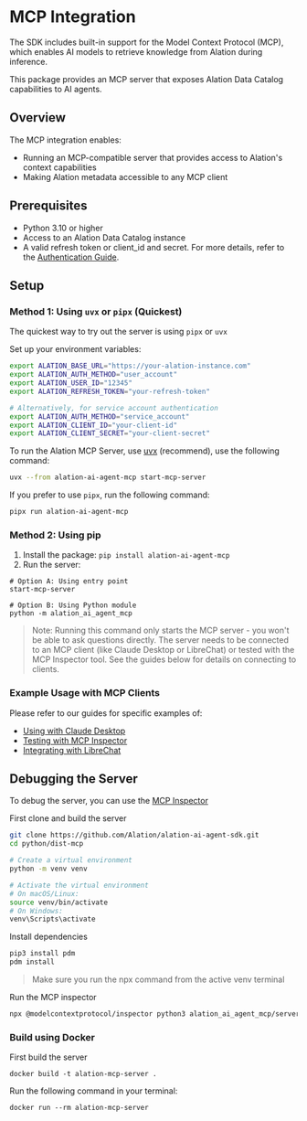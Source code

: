 # MCP Integration

The SDK includes built-in support for the Model Context Protocol (MCP), which enables AI models to retrieve knowledge from Alation during inference.

This package provides an MCP server that exposes Alation Data Catalog capabilities to AI agents.

## Overview

The MCP integration enables:

- Running an MCP-compatible server that provides access to Alation's context capabilities
- Making Alation metadata accessible to any MCP client

## Prerequisites

- Python 3.10 or higher
- Access to an Alation Data Catalog instance
- A valid refresh token or client_id and secret. For more details, refer to the [Authentication Guide](https://github.com/Alation/alation-ai-agent-sdk/blob/main/guides/authentication.md).

## Setup

### Method 1: Using `uvx` or `pipx` (Quickest)
The quickest way to try out the server is using `pipx` or `uvx`

Set up your environment variables:

```bash
export ALATION_BASE_URL="https://your-alation-instance.com"
export ALATION_AUTH_METHOD="user_account"
export ALATION_USER_ID="12345"
export ALATION_REFRESH_TOKEN="your-refresh-token"

# Alternatively, for service account authentication
export ALATION_AUTH_METHOD="service_account"
export ALATION_CLIENT_ID="your-client-id"
export ALATION_CLIENT_SECRET="your-client-secret"
```

To run the Alation MCP Server, use [uvx](https://docs.astral.sh/uv/guides/tools/) (recommend), use the following command:

```bash
uvx --from alation-ai-agent-mcp start-mcp-server
```
If you prefer to use `pipx`, run the following command:
```bash
pipx run alation-ai-agent-mcp
```

### Method 2: Using pip
1. Install the package: ```pip install alation-ai-agent-mcp```
2. Run the server:
```
# Option A: Using entry point
start-mcp-server

# Option B: Using Python module
python -m alation_ai_agent_mcp
```

> Note: Running this command only starts the MCP server - you won't be able to ask questions directly. The server needs to be connected to an MCP client (like Claude Desktop or LibreChat) or tested with the MCP Inspector tool. See the guides below for details on connecting to clients.


### Example Usage with MCP Clients
Please refer to our guides for specific examples of:
- [Using with Claude Desktop](https://github.com/Alation/alation-ai-agent-sdk/tree/main/guides/mcp/claude_desktop.md)
- [Testing with MCP Inspector](https://github.com/Alation/alation-ai-agent-sdk/tree/main/guides/mcp/testing_with_mcp_inspector.md)
- [Integrating with LibreChat](https://github.com/Alation/alation-ai-agent-sdk/tree/main/guides/mcp/librechat.md)

## Debugging the Server

To debug the server, you can use the [MCP Inspector](https://modelcontextprotocol.io/docs/tools/inspector)

First clone and build the server
```bash
git clone https://github.com/Alation/alation-ai-agent-sdk.git
cd python/dist-mcp
```
```bash
# Create a virtual environment
python -m venv venv

# Activate the virtual environment
# On macOS/Linux:
source venv/bin/activate
# On Windows:
venv\Scripts\activate
```
Install dependencies
```bash
pip3 install pdm
pdm install
```

> Make sure you run the npx command from the active venv terminal

Run the MCP inspector
```bash
npx @modelcontextprotocol/inspector python3 alation_ai_agent_mcp/server.py
```

### Build using Docker

First build the server
```
docker build -t alation-mcp-server .
```

Run the following command in your terminal:
```
docker run --rm alation-mcp-server
```